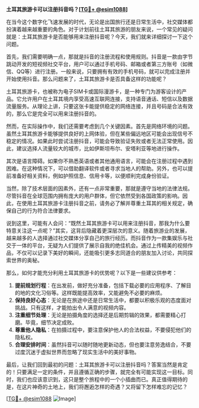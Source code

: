 **土耳其旅游卡可以注册抖音吗？[[TG💪+ @esim1088](https://t.me/s/esim1088)]**

在当今这个数字化飞速发展的时代，无论是出国旅行还是日常生活中，社交媒体都扮演着越来越重要的角色。对于计划前往土耳其旅游的朋友来说，一个常见的疑问就是：土耳其旅游卡是否能够用来注册抖音呢？今天，我们就来详细探讨一下这个问题。

首先，我们需要明确一点，那就是抖音的注册流程和使用规则。抖音是一款由字节跳动开发的短视频社交平台，用户可以通过手机号码、邮箱或者第三方账号（如微信、QQ等）进行注册。一般来说，只要拥有有效的手机号码，就可以完成注册并开始使用抖音。那么问题来了，土耳其旅游卡是否具备这样的功能呢？

土耳其旅游卡，也被称为电子SIM卡或国际漫游卡，是一种专门为游客设计的产品。它允许用户在土耳其境内享受高速互联网连接，支持语音通话、短信以及数据流量服务。从理论上讲，只要这张卡能提供稳定的网络连接，并且号码是合法有效的，那么它是完全可以用来注册抖音的。

然而，在实际操作中，我们还需要考虑到几个关键因素。首先是网络环境的问题。虽然土耳其旅游卡能够提供良好的上网体验，但在某些偏远地区可能会出现信号不稳定的情况。如果此时尝试注册抖音，可能会导致验证失败或者无法正常使用。因此，建议选择人流量较大的城市，比如伊斯坦布尔、安塔利亚等地进行操作。

其次是语言障碍。如果你不熟悉英语或者其他通用语言，可能会在注册过程中遇到困难。在这种情况下，可以借助翻译软件或者寻求当地人的帮助。另外，也可以提前准备好相关资料，例如护照信息、信用卡等，以便顺利完成身份验证。

当然，除了技术层面的因素外，还有一点非常重要，那就是遵守当地的法律法规。尽管抖音在全球范围内拥有庞大的用户群体，但它依然受到各国政策的影响。因此，在使用土耳其旅游卡注册抖音之前，请务必了解并尊重土耳其的相关规定，确保自己的行为符合法律要求。

说到这里，可能有人会问：“既然土耳其旅游卡可以用来注册抖音，那我为什么要特意关注这一点呢？”其实，这背后隐藏着更深层次的意义。随着旅游业的发展，越来越多的人选择通过社交媒体分享自己的旅行经历。而抖音作为一款集娱乐与社交于一体的平台，无疑为人们提供了展示自我的绝佳机会。通过上传精美的视频作品，不仅可以记录下美好的瞬间，还能吸引更多志同道合的朋友加入讨论，共同探索世界的奥秘。

那么，如何才能充分利用土耳其旅游卡的优势呢？以下是一些建议供参考：

1. **提前规划行程**：在出发前，做好充分准备，包括下载必要的应用程序、了解目的地的文化习俗等。这样既能提高效率，又能避免不必要的麻烦。
2. **保持良好心态**：无论是在旅途中还是日常生活中，都要以积极乐观的态度面对挑战。只有这样，才能拍出令人满意的视频内容。
3. **注重细节处理**：无论是拍摄角度的选择还是后期剪辑的效果，都需要精心打磨。毕竟，细节决定成败。
4. **尊重他人隐私**：在拍摄过程中，要注意保护他人的合法权益，不要侵犯他们的隐私权。
5. **合理安排时间**：虽然抖音可以随时随地更新动态，但也要注意劳逸结合，不要过度沉迷于虚拟世界而忽略了现实生活中的美好事物。

最后，让我们回到最初的问题：土耳其旅游卡可以注册抖音吗？答案当然是肯定的！只要满足一定的条件，并且遵循正确的步骤，就完全有可能实现这一目标。同时，我们也应该意识到，这只是整个旅程中的一个小插曲而已。真正值得期待的是，在这片神奇的土地上，我们将邂逅怎样的奇遇？又将留下怎样难忘的记忆？

[[TG💪+ @esim1088](https://t.me/s/esim1088) ![Image](https://i.postimg.cc/4NQfJmqS/Snipaste-2025-05-13-00-14-12.png)]